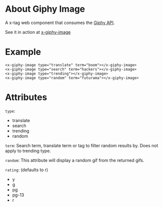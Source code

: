 # About Giphy Image
A x-tag web component that consumes the [Giphy API](https://github.com/Giphy/GiphyAPI).


See it in action at [x-giphy-image](http://www.wolvesintheserverroom.com/xgiphyimage/demo/index.html)
# Example

```
<x-giphy-image type="translate" term="boom"></x-giphy-image>
<x-giphy-image type="search" term="hackers"></x-giphy-image>
<x-giphy-image type="trending"></x-giphy-image>
<x-giphy-image type="random" term="futurama"></x-giphy-image>
```

# Attributes

`type`:
  *  translate
  *  search
  *  trending
  *  random


`term`: Search term, translate term or tag to filter random results by. Does not apply to trending type.


`random`: This attribute will display a random gif from the returned gifs.


`rating`: (defaults to r)
  * y
  * g
  * pg
  * pg-13
  * r
